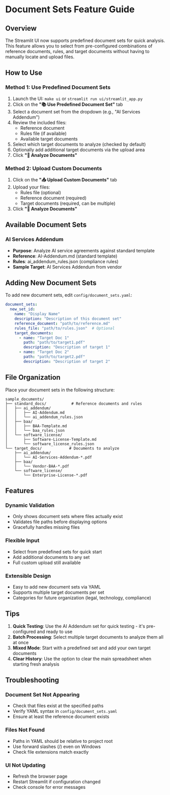# Document Sets Feature Guide

## Overview

The Streamlit UI now supports predefined document sets for quick analysis. This feature allows you to select from pre-configured combinations of reference documents, rules, and target documents without having to manually locate and upload files.

## How to Use

### Method 1: Use Predefined Document Sets

1. Launch the UI: `make ui` or `streamlit run ui/streamlit_app.py`
2. Click on the **"📚 Use Predefined Document Set"** tab
3. Select a document set from the dropdown (e.g., "AI Services Addendum")
4. Review the included files:
   - Reference document
   - Rules file (if available)
   - Available target documents
5. Select which target documents to analyze (checked by default)
6. Optionally add additional target documents via the upload area
7. Click **"🚀 Analyze Documents"**

### Method 2: Upload Custom Documents

1. Click on the **"📤 Upload Custom Documents"** tab
2. Upload your files:
   - Rules file (optional)
   - Reference document (required)
   - Target documents (required, can be multiple)
3. Click **"🚀 Analyze Documents"**

## Available Document Sets

### AI Services Addendum
- **Purpose**: Analyze AI service agreements against standard template
- **Reference**: AI-Addendum.md (standard template)
- **Rules**: ai_addendum_rules.json (compliance rules)
- **Sample Target**: AI Services Addendum from vendor

## Adding New Document Sets

To add new document sets, edit `config/document_sets.yaml`:

```yaml
document_sets:
  new_set_id:
    name: "Display Name"
    description: "Description of this document set"
    reference_document: "path/to/reference.md"
    rules_file: "path/to/rules.json"  # Optional
    target_documents:
      - name: "Target Doc 1"
        path: "path/to/target1.pdf"
        description: "Description of target 1"
      - name: "Target Doc 2"
        path: "path/to/target2.pdf"
        description: "Description of target 2"
```

## File Organization

Place your document sets in the following structure:

```
sample_documents/
├── standard_docs/           # Reference documents and rules
│   ├── ai_addendum/
│   │   ├── AI-Addendum.md
│   │   └── ai_addendum_rules.json
│   ├── baa/
│   │   ├── BAA-Template.md
│   │   └── baa_rules.json
│   └── software_license/
│       ├── Software-License-Template.md
│       └── software_license_rules.json
└── target_docs/            # Documents to analyze
    ├── ai_addendum/
    │   └── AI-Services-Addendum-*.pdf
    ├── baa/
    │   └── Vendor-BAA-*.pdf
    └── software_license/
        └── Enterprise-License-*.pdf
```

## Features

### Dynamic Validation
- Only shows document sets where files actually exist
- Validates file paths before displaying options
- Gracefully handles missing files

### Flexible Input
- Select from predefined sets for quick start
- Add additional documents to any set
- Full custom upload still available

### Extensible Design
- Easy to add new document sets via YAML
- Supports multiple target documents per set
- Categories for future organization (legal, technology, compliance)

## Tips

1. **Quick Testing**: Use the AI Addendum set for quick testing - it's pre-configured and ready to use
2. **Batch Processing**: Select multiple target documents to analyze them all at once
3. **Mixed Mode**: Start with a predefined set and add your own target documents
4. **Clear History**: Use the option to clear the main spreadsheet when starting fresh analysis

## Troubleshooting

### Document Set Not Appearing
- Check that files exist at the specified paths
- Verify YAML syntax in `config/document_sets.yaml`
- Ensure at least the reference document exists

### Files Not Found
- Paths in YAML should be relative to project root
- Use forward slashes (/) even on Windows
- Check file extensions match exactly

### UI Not Updating
- Refresh the browser page
- Restart Streamlit if configuration changed
- Check console for error messages